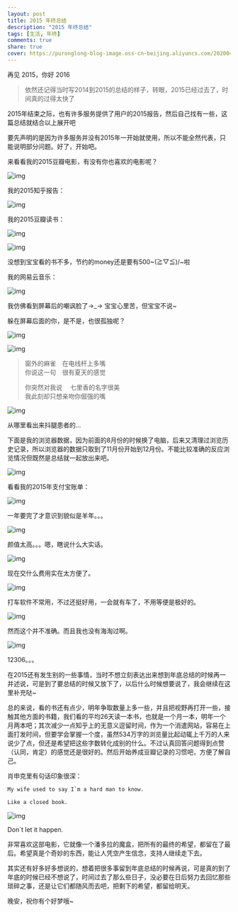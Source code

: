 ```yaml
---
layout: post
title: 2015 年终总结
description: "2015 年终总结"
tags: [生活, 年终]
comments: true
share: true
cover: https://puronglong-blog-image.oss-cn-beijing.aliyuncs.com/20200420143407.png
---
```


再见 2015，你好 2016

> 依然还记得当时写2014到2015的总结的样子，转眼，2015已经过去了，时间真的过得太快了

2015年结束之际，也有许多服务提供了用户的2015报告，然后自己找有一些，这篇总结就结合以上展开吧

要先声明的是因为许多服务并没有2015年一开始就使用，所以不能全然代表，只能说明部分问题。好了，开始吧。

<!-- more -->

来看看我的2015豆瓣电影，有没有你也喜欢的电影呢？

![img](https://puronglong-blog-image.oss-cn-beijing.aliyuncs.com/20200420142601.png)

我的2015知乎报告：

![img](https://puronglong-blog-image.oss-cn-beijing.aliyuncs.com/20200420142636.png)

我的2015豆瓣读书：

![img](https://puronglong-blog-image.oss-cn-beijing.aliyuncs.com/20200420142650.png)

![img](https://puronglong-blog-image.oss-cn-beijing.aliyuncs.com/20200420142707.png)

没想到宝宝看的书不多，节约的money还是要有500~\(≧▽≦)/~啦

我的网易云音乐：

![img](https://puronglong-blog-image.oss-cn-beijing.aliyuncs.com/20200420143025.png)

我仿佛看到屏幕后的嘲讽脸了→_→  宝宝心里苦，但宝宝不说~

躲在屏幕后面的你，是不是，也很孤独呢？

![img](https://puronglong-blog-image.oss-cn-beijing.aliyuncs.com/20200420143037.png)

![img](https://puronglong-blog-image.oss-cn-beijing.aliyuncs.com/20200420143047.png)

> 窗外的麻雀&emsp;在电线杆上多嘴<br  />
> 你说这一句&emsp;很有夏天的感觉<br  />
>
> 你突然对我说	&emsp;七里香的名字很美<br  />
> 我此刻却只想亲吻你倔强的嘴

![img](https://puronglong-blog-image.oss-cn-beijing.aliyuncs.com/20200420143103.png)

从哪里看出来抖腿患者的...

下面是我的浏览器数据，因为前面的8月份的时候换了电脑，后来又清理过浏览历史记录，所以浏览器的数据只取到了11月份开始到12月份。不能比较准确的反应浏览情况但既然是总结就一起放出来吧。

![img](https://puronglong-blog-image.oss-cn-beijing.aliyuncs.com/20200420142719.png)

看看我的2015年支付宝账单：

![img](https://puronglong-blog-image.oss-cn-beijing.aliyuncs.com/20200420143122.jpg)

一年要完了才意识到貌似是羊年。。。

![img](https://puronglong-blog-image.oss-cn-beijing.aliyuncs.com/20200420143132.jpg)

颜值太高。。。嗯，瞎说什么大实话。

![img](https://puronglong-blog-image.oss-cn-beijing.aliyuncs.com/20200420143142.jpg)

现在交什么费用实在太方便了。

![img](https://puronglong-blog-image.oss-cn-beijing.aliyuncs.com/20200420143153.jpg)

打车软件不常用，不过还挺好用，一会就有车了，不用等便是极好的。

![img](https://puronglong-blog-image.oss-cn-beijing.aliyuncs.com/20200420143203.jpg)

然而这个并不准确。而且我也没有海淘过啊。

![img](https://puronglong-blog-image.oss-cn-beijing.aliyuncs.com/20200420143215.jpg)

12306。。。

在2015还有发生别的一些事情，当时不想立刻表达出来想到年底总结的时候再一并述说，可是到了要总结的时候又放下了，以后什么时候想要说了，我会继续在这里补充哒~

总的来说，看的书还有点少，明年争取数量上多一些，并且把视野再打开一些，接触其他方面的书籍，我们看的平均26天读一本书，也就是一个月一本，明年一个月两本吧；其次减少一点知乎上的无意义逗留时间，作为一个消遣网站，容易在上面打发时间，但要学会掌握一个度，虽然534万字的浏览量比起动辄上千万的人来说少了点，但还是希望把这些字数转化成别的什么。不过认真回答问题得到点赞（认同，肯定）的感觉还是很好的。然后开始养成豆瓣记录的习惯吧，方便了解自己。

肖申克里有句话印象很深：

```html
My wife used to say I`m a hard man to know.

Like a closed book.
```

![img](https://puronglong-blog-image.oss-cn-beijing.aliyuncs.com/20200420143230.png)

Don`t let it happen.

非常喜欢这部电影，它就像一个潘多拉的魔盒，把所有的最终的希望，都留在了最后。希望真是个奇妙的东西，能让人凭空产生信念，支持人继续走下去。

其实还有好多好多想说的，想着把很多事留到年底总结的时候再说，可是真的到了年底的时候已经不想说了，时间过去了那么些日子，没必要在日后努力去回忆那些琐碎之事，还是让它们都随风而去吧，把剩下的希望，都留给明天。

晚安，祝你有个好梦哦~